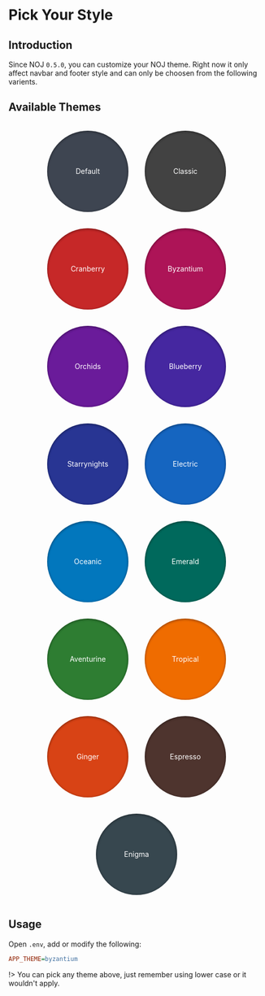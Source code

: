 # Pick Your Style

## Introduction

Since NOJ `0.5.0`, you can customize your NOJ theme. Right now it only affect navbar and footer style and can only be choosen from the following varients.

## Available Themes

<style>
    div.theme-container{
        display: flex;
        flex-wrap: wrap;
        justify-content: center;
    }
    div.theme-pattle{
        display: flex;
        width: 10rem;
        height: 10rem;
        border-radius: 10rem;
        justify-content: center;
        align-items: center;
        margin: 1rem;
        box-shadow: inset 0 0 4px 0 rgb(0 0 0 / 14%), inset 0 3px 4px 0 rgb(0 0 0 / 12%), inset 0 1px 5px 0 rgb(0 0 0 / 20%);
    }
    div.theme-pattle > p{
        margin: 0;
        padding: 1rem;
    }
</style>
<div class="theme-container">
    <div class="theme-pattle" style="background: #3E4551;">
        <p style="color: white;">Default</p>
    </div>
    <div class="theme-pattle" style="background: #424242;">
        <p style="color: white;">Classic</p>
    </div>
    <div class="theme-pattle" style="background: #C62828;">
        <p style="color: white;">Cranberry</p>
    </div>
    <div class="theme-pattle" style="background: #ad1457;">
        <p style="color: white;">Byzantium</p>
    </div>
    <div class="theme-pattle" style="background: #6a1b9a;">
        <p style="color: white;">Orchids</p>
    </div>
    <div class="theme-pattle" style="background: #4527a0;">
        <p style="color: white;">Blueberry</p>
    </div>
    <div class="theme-pattle" style="background: #283593;">
        <p style="color: white;">Starrynights</p>
    </div>
    <div class="theme-pattle" style="background: #1565C0;">
        <p style="color: white;">Electric</p>
    </div>
    <div class="theme-pattle" style="background: #0277bd;">
        <p style="color: white;">Oceanic</p>
    </div>
    <div class="theme-pattle" style="background: #00695c;">
        <p style="color: white;">Emerald</p>
    </div>
    <div class="theme-pattle" style="background: #2E7D32;">
        <p style="color: white;">Aventurine</p>
    </div>
    <div class="theme-pattle" style="background: #ef6c00;">
        <p style="color: white;">Tropical</p>
    </div>
    <div class="theme-pattle" style="background: #d84315;">
        <p style="color: white;">Ginger</p>
    </div>
    <div class="theme-pattle" style="background: #4e342e;">
        <p style="color: white;">Espresso</p>
    </div>
    <div class="theme-pattle" style="background: #37474f;">
        <p style="color: white;">Enigma</p>
    </div>
</div>

## Usage

Open `.env`, add or modify the following:

```ini
APP_THEME=byzantium
```

!> You can pick any theme above, just remember using lower case or it wouldn't apply.